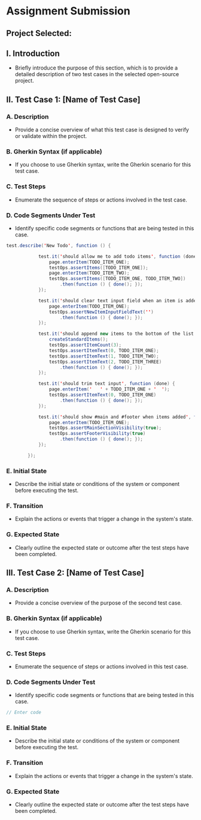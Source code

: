 # Assignment Submission

## Project Selected: <Enter project name>

## I. Introduction
- Briefly introduce the purpose of this section, which is to provide a detailed description of two test cases in the selected open-source project.

## II. Test Case 1: [Name of Test Case]
### A. Description
- Provide a concise overview of what this test case is designed to verify or validate within the project.
### B. Gherkin Syntax (if applicable)
- If you choose to use Gherkin syntax, write the Gherkin scenario for this test case.
### C. Test Steps
- Enumerate the sequence of steps or actions involved in the test case.
### D. Code Segments Under Test
- Identify specific code segments or functions that are being tested in this case.

```Java
test.describe('New Todo', function () {

			test.it('should allow me to add todo items', function (done) {
				page.enterItem(TODO_ITEM_ONE);
				testOps.assertItems([TODO_ITEM_ONE]);
				page.enterItem(TODO_ITEM_TWO);
				testOps.assertItems([TODO_ITEM_ONE, TODO_ITEM_TWO])
					.then(function () { done(); });
			});

			test.it('should clear text input field when an item is added', function (done) {
				page.enterItem(TODO_ITEM_ONE);
				testOps.assertNewItemInputFieldText('')
					.then(function () { done(); });
			});

			test.it('should append new items to the bottom of the list', function (done) {
				createStandardItems();
				testOps.assertItemCount(3);
				testOps.assertItemText(0, TODO_ITEM_ONE);
				testOps.assertItemText(1, TODO_ITEM_TWO);
				testOps.assertItemText(2, TODO_ITEM_THREE)
					.then(function () { done(); });
			});

			test.it('should trim text input', function (done) {
				page.enterItem('   ' + TODO_ITEM_ONE + '  ');
				testOps.assertItemText(0, TODO_ITEM_ONE)
					.then(function () { done(); });
			});

			test.it('should show #main and #footer when items added', function (done) {
				page.enterItem(TODO_ITEM_ONE);
				testOps.assertMainSectionVisibility(true);
				testOps.assertFooterVisibility(true)
					.then(function () { done(); });
			});

		});
```
### E. Initial State
- Describe the initial state or conditions of the system or component before executing the test.
### F. Transition
- Explain the actions or events that trigger a change in the system's state.
### G. Expected State
- Clearly outline the expected state or outcome after the test steps have been completed.

## III. Test Case 2: [Name of Test Case]
### A. Description
- Provide a concise overview of the purpose of the second test case.
### B. Gherkin Syntax (if applicable)
- If you choose to use Gherkin syntax, write the Gherkin scenario for this test case.
### C. Test Steps
- Enumerate the sequence of steps or actions involved in this test case.
### D. Code Segments Under Test
- Identify specific code segments or functions that are being tested in this case.
```Java
// Enter code
```
### E. Initial State
- Describe the initial state or conditions of the system or component before executing the test.
### F. Transition
- Explain the actions or events that trigger a change in the system's state.
### G. Expected State
- Clearly outline the expected state or outcome after the test steps have been completed.


